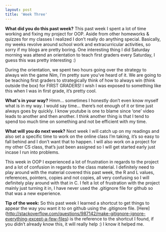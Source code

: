 ```yaml
---
layout: post
title: 'Week Three'
---
```


**What did you do this past week?**
This past week I spent a lot of time working and fixing my project for OOP.  Aside from other homeworks & quizzes for my classes I realized I don’t really do anything special. Basically, my weeks revolve around school work and extracurricular activities, so sorry if my blogs are pretty boring. One interesting thing I did Saturday morning was attend an orientation to teach first graders every Saturday, I guess this was pretty interesting :)

During the orientation, we spent two hours going over the strategy to always win the game Nim, I’m pretty sure you’ve heard of it. We are going to be teaching first graders to strategically think of how to always win (think outside the box) for FIRST GRADERS! I wish I was exposed to something like this when I was in first grade, it’s pretty cool.

**What's in your way?**
Hmm… sometimes I honestly don’t even know myself what is in my way. I would say time… there’s not enough of it or time just always goes by quickly. I know youtube is one to blame since ‘one’ video leads to another and then another. I think another thing is that I tend to spend too much time on something and not be efficient with my time.

**What will you do next week?**
Next week I will catch up on my readings and also set a specific time to work on the online class I’m taking, it’s so easy to fall behind and I don’t want that to happen. I will also work on a project for my other CS class, that’s just been assigned so I will get started early just incase I run into problems.

This week in OOP I experienced a lot of frustration in regards to the project and a lot of confusion in regards to the class material. I definitely need to play around with the material covered this past week, the R and L values, references, pointers, copies and not copies, all very confusing so I will definitely play around with that in C. I felt a lot of frustration with the project mainly just turning it in, I have never used the .gitignore file for github so that was a new experience.

**Tip of the week:**
So this past week I learned a shortcut to get things to appear the way you want it to on github using the .gitignore file. [Here] (http://stackoverflow.com/questions/987142/make-gitignore-ignore-everything-except-a-few-files) is the reference to the shortcut I found, if you didn’t already know this, it will really help :) I know it helped me. 
